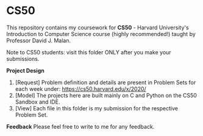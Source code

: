 # CS50

This repository contains my coursework for <b>CS50</b> - Harvard University's Introduction to Computer Science course
(highly recommended!) taught by Professor David J. Malan.

Note to CS50 students: visit this folder ONLY after you make your submissions.

<b>Project Design</b>
1. [Request] Problem definition and details are present in Problem Sets for each week under: https://cs50.harvard.edu/x/2020/
2. [Model] The projects here are built mainly on C and Python on the CS50 Sandbox and IDE.
3. [View] Each file in this folder is my submission for the respective Problem Set.

<b>Feedback</b>
Please feel free to write to me for any feedback.
